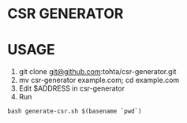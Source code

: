 # CSR GENERATOR

USAGE
=====

1. git clone git@github.com:tohta/csr-generator.git
1. mv csr-generator example.com; cd example.com
1. Edit $ADDRESS in csr-generator
1. Run

```
bash generate-csr.sh $(basename `pwd`)
```
